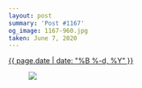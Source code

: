 ```yaml
---
layout: post
summary: 'Post #1167'
og_image: 1167-960.jpg
taken: June 7, 2020
---
```


<div class="post">
 <time>
  <a href="/1167">
   {{ page.date | date: "%B %-d, %Y" }}
  </a>
 </time>
 <a href="/1167">
  <figure data-taken="6/7/2020">
   <img sizes="(min-width: 700px) 50vw, calc(100vw - 2rem)" src="{{ site.assets_url }}/1167-480.jpg" srcset="{{ site.assets_url }}/1167-240.jpg 240w, {{ site.assets_url }}/1167-480.jpg 480w, {{ site.assets_url }}/1167-720.jpg 720w, {{ site.assets_url }}/1167-960.jpg 960w"/>
  </figure>
 </a>
</div>
